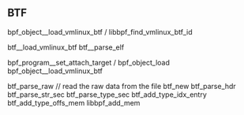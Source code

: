 ## BTF
bpf_object__load_vmlinux_btf / libbpf_find_vmlinux_btf_id

  btf__load_vmlinux_btf
    btf__parse_elf


 bpf_program__set_attach_target / bpf_object_load
      bpf_object__load_vmlinux_btf


 btf_parse_raw
      // read the raw data from the file
      btf_new
          btf_parse_hdr
          btf_parse_str_sec
          btf_parse_type_sec
              btf_add_type_idx_entry
                btf_add_type_offs_mem
                  libbpf_add_mem
